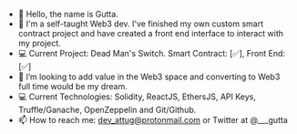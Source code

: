 - 👋 Hello, the name is Gutta. 
- :monocle_face: I'm a self-taught Web3 dev. I've finished my own custom smart contract project and have created a front end interface to interact with my 
project.
- :computer: Current Project: Dead Man's Switch. Smart Contract: [:white_check_mark:], Front End: [:white_check_mark:]
- :purple_heart: I’m looking to add value in the Web3 space and converting to Web3 full time would be my dream. 
- :computer: Current Technologies: Solidity, ReactJS, EthersJS, API Keys, Truffle/Ganache, OpenZeppelin and Git/Github.
- 📫 How to reach me: dev_attug@protonmail.com or Twitter at @___gutta

<!---
AnonDeveano/AnonDeveano is a ✨ special ✨ repository because its `README.md` (this file) appears on your GitHub profile.
You can click the Preview link to take a look at your changes.
--->
